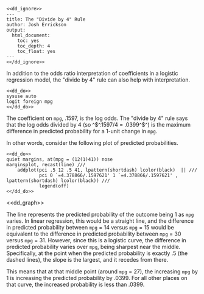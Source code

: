 ~~~
<<dd_ignore>>
---
title: The "Divide by 4" Rule
author: Josh Errickson
output:
  html_document:
    toc: yes
    toc_depth: 4
    toc_float: yes
---
<</dd_ignore>>
~~~~

In addition to the odds ratio interpretation of coefficients in a logistic
regression model, the "divide by 4" rule can also help with interpretation.

~~~~
<<dd_do>>
sysuse auto
logit foreign mpg
<</dd_do>>
~~~~

The coefficient on `mpg`, .1597, is the log odds. The "divide by 4" rule says
that the log odds divided by 4 (so ^$^.1597/4 = .0399^$^) is the maximum
difference in predicted probability for a 1-unit change in `mpg`.

In other words, consider the following plot of predicted probabilities.

~~~~
<<dd_do>>
quiet margins, at(mpg = (12(1)41)) nose
marginsplot, recast(line) ///
    addplot(pci .5 12 .5 41, lpattern(shortdash) lcolor(black)  || ///
            pci 0 `=4.378866/.1597621' 1 `=4.378866/.1597621' , lpattern(shortdash) lcolor(black)) ///
            legend(off)
<</dd_do>>
~~~~

<<dd_graph>>


The line represents the predicted probability of the outcome being 1 as `mpg`
varies. In linear regression, this would be a straight line, and the difference
in predicted probability between `mpg` = 14 versus `mpg` = 15 would be
equivalent to the difference in predicted probability between `mpg` = 30 versus
`mpg` = 31. However, since this is a logistic curve, the difference in predicted
probability varies over `mpg`, being sharpest near the middle. Specifically, at
the point when the predicted probability is exactly .5 (the dashed lines), the
slope is the largest, and it recedes from there.

This means that at that middle point (around `mpg` = 27), the increasing `mpg`
by 1 is increasing the predicted probability by .0399. For all other places on
that curve, the increased probability is less than .0399.
